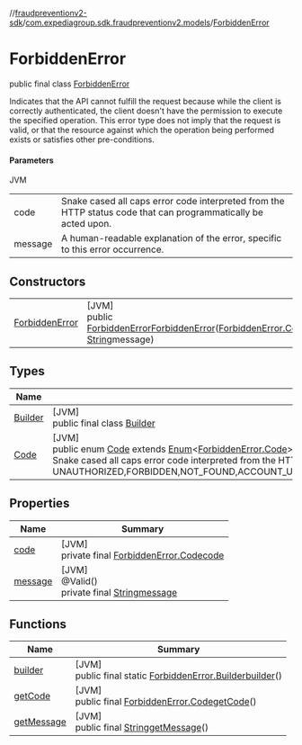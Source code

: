 //[fraudpreventionv2-sdk](../../../index.md)/[com.expediagroup.sdk.fraudpreventionv2.models](../index.md)/[ForbiddenError](index.md)

# ForbiddenError

public final class [ForbiddenError](index.md)

Indicates that the API cannot fulfill the request because while the client is correctly authenticated, the client doesn't have the permission to execute the specified operation. This error type does not imply that the request is valid, or that the resource against which the operation being performed exists or satisfies other pre-conditions.

#### Parameters

JVM

| | |
|---|---|
| code | Snake cased all caps error code interpreted from the HTTP status code that can programmatically be acted upon. |
| message | A human-readable explanation of the error, specific to this error occurrence. |

## Constructors

| | |
|---|---|
| [ForbiddenError](-forbidden-error.md) | [JVM]<br>public [ForbiddenError](index.md)[ForbiddenError](-forbidden-error.md)([ForbiddenError.Code](-code/index.md)code, [String](https://docs.oracle.com/javase/8/docs/api/java/lang/String.html)message) |

## Types

| Name | Summary |
|---|---|
| [Builder](-builder/index.md) | [JVM]<br>public final class [Builder](-builder/index.md) |
| [Code](-code/index.md) | [JVM]<br>public enum [Code](-code/index.md) extends [Enum](https://docs.oracle.com/javase/8/docs/api/java/lang/Enum.html)&lt;[ForbiddenError.Code](-code/index.md)&gt;<br>Snake cased all caps error code interpreted from the HTTP status code that can programmatically be acted upon. Values: UNAUTHORIZED,FORBIDDEN,NOT_FOUND,ACCOUNT_UPDATE_NOT_FOUND,TOO_MANY_REQUESTS,INTERNAL_SERVER_ERROR,BAD_GATEWAY,RETRYABLE_ACCOUNT_SCREEN_FAILURE,RETRYABLE_ACCOUNT_UPDATE_FAILURE,GATEWAY_TIMEOUT,BAD_REQUEST |

## Properties

| Name | Summary |
|---|---|
| [code](index.md#879635533%2FProperties%2F-173342751) | [JVM]<br>private final [ForbiddenError.Code](-code/index.md)[code](index.md#879635533%2FProperties%2F-173342751) |
| [message](index.md#-1804853607%2FProperties%2F-173342751) | [JVM]<br>@Valid()<br>private final [String](https://docs.oracle.com/javase/8/docs/api/java/lang/String.html)[message](index.md#-1804853607%2FProperties%2F-173342751) |

## Functions

| Name | Summary |
|---|---|
| [builder](builder.md) | [JVM]<br>public final static [ForbiddenError.Builder](-builder/index.md)[builder](builder.md)() |
| [getCode](get-code.md) | [JVM]<br>public final [ForbiddenError.Code](-code/index.md)[getCode](get-code.md)() |
| [getMessage](get-message.md) | [JVM]<br>public final [String](https://docs.oracle.com/javase/8/docs/api/java/lang/String.html)[getMessage](get-message.md)() |
